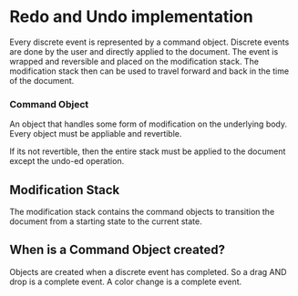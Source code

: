 # Redo and Undo implementation

Every discrete event is represented by a command object. Discrete events
are done by the user and directly applied to the document. The event is
wrapped and reversible and placed on the modification stack. The modification
stack then can be used to travel forward and back in the time of the document.

### Command Object

An object that handles some form of modification on the underlying body.
Every object must be appliable and revertible.

If its not revertible, then the entire stack must be applied to the document
except the undo-ed operation.


## Modification Stack

The modification stack contains the command objects to transition the document
from a starting state to the current state.

## When is a Command Object created?

Objects are created when a discrete event has completed. So a drag AND drop is a 
complete event. A color change is a complete event. 

